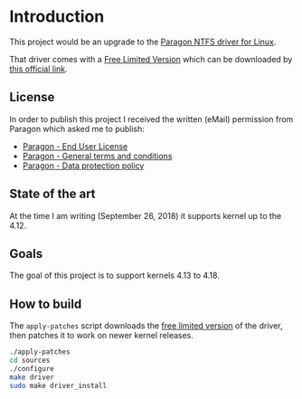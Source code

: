 # Introduction

This project would be an upgrade to the [Paragon NTFS driver for Linux](https://www.paragon-software.com/home/ntfs-linux-professional/).

That driver comes with a [Free Limited Version](https://www.paragon-software.com/home/ntfs-linux-professional/#comparison) which can be downloaded by [this official link](http://dl.paragon-software.com/free/Paragon-715-FRE_NTFS_Linux_9.5_Express.tar.gz).

## License

In order to publish this project I received the written (eMail) permission from Paragon which asked me to publish:

- [Paragon - End User License](https://github.com/antonio-petricca/paragon-ufsd-ntfs-driver-porting/Paragon-End-User-License.txt)
- [Paragon - General terms and conditions](https://github.com/antonio-petricca/paragon-ufsd-ntfs-driver-porting/Paragon-General-terms-and-conditions.pdf)
- [Paragon - Data protection policy](https://github.com/antonio-petricca/paragon-ufsd-ntfs-driver-porting/Paragon-Data-protection-policy.pdf)

## State of the art

At the time I am writing (September 26, 2018) it supports kernel up to the 4.12.

## Goals

The goal of this project is to support kernels 4.13 to 4.18.

## How to build

The `apply-patches` script downloads the [free limited version](http://dl.paragon-software.com/free/Paragon-715-FRE_NTFS_Linux_9.5_Express.tar.gz) of the driver, then patches it to work on newer kernel releases.

```bash
./apply-patches
cd sources
./configure
make driver
sudo make driver_install
```